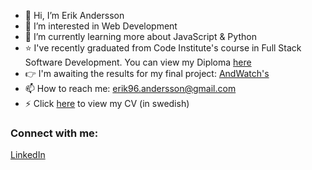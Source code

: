 - 👋 Hi, I’m Erik Andersson
- 👀 I’m interested in Web Development
- 🌱 I’m currently learning more about JavaScript & Python
- ⭐️ I've recently graduated from Code Institute's course in Full Stack Software Development. You can view my Diploma [here](https://www.credential.net/82f07edc-cf0a-4a67-9859-f24807bc3aa6)
- :point_right: I'm awaiting the results for my final project: [AndWatch's](/erikandersson96/portfolio-project-five)
- 📫 How to reach me: erik96.andersson@gmail.com
- :zap: Click [here](https://github.com/erikandersson96/cv/blob/main/Erik-CV.pdf) to view my CV (in swedish)

### Connect with me:

[LinkedIn](https://www.linkedin.com/in/erikhopemedia/)

<!---
erikandersson96/erikandersson96 is a ✨ special ✨ repository because its `README.md` (this file) appears on your GitHub profile.
You can click the Preview link to take a look at your changes.
--->
